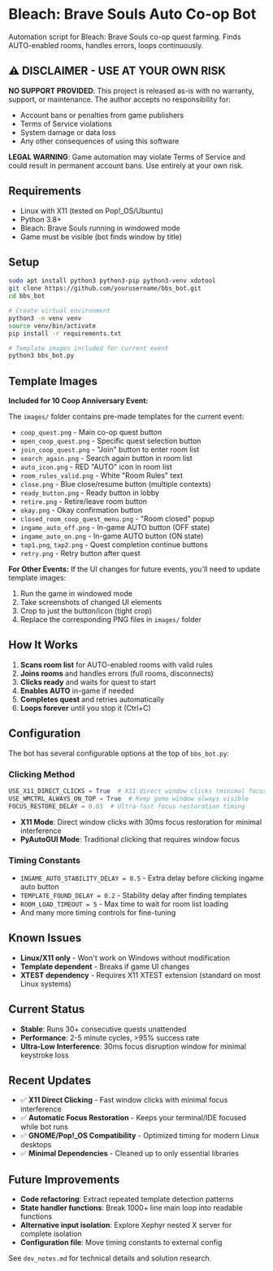 # Bleach: Brave Souls Auto Co-op Bot

Automation script for Bleach: Brave Souls co-op quest farming. Finds AUTO-enabled rooms, handles errors, loops continuously.

## ⚠️ DISCLAIMER - USE AT YOUR OWN RISK

**NO SUPPORT PROVIDED**: This project is released as-is with no warranty, support, or maintenance. The author accepts no responsibility for:
- Account bans or penalties from game publishers
- Terms of Service violations 
- System damage or data loss
- Any other consequences of using this software

**LEGAL WARNING**: Game automation may violate Terms of Service and could result in permanent account bans. Use entirely at your own risk.

## Requirements

- Linux with X11 (tested on Pop!_OS/Ubuntu)
- Python 3.8+
- Bleach: Brave Souls running in windowed mode
- Game must be visible (bot finds window by title)

## Setup

```bash
sudo apt install python3 python3-pip python3-venv xdotool
git clone https://github.com/yourusername/bbs_bot.git
cd bbs_bot

# Create virtual environment
python3 -m venv venv
source venv/bin/activate
pip install -r requirements.txt

# Template images included for current event
python3 bbs_bot.py
```

## Template Images

**Included for 10 Coop Anniversary Event:**

The `images/` folder contains pre-made templates for the current event:
- `coop_quest.png` - Main co-op quest button
- `open_coop_quest.png` - Specific quest selection button  
- `join_coop_quest.png` - "Join" button to enter room list
- `search_again.png` - Search again button in room list
- `auto_icon.png` - RED "AUTO" icon in room list
- `room_rules_valid.png` - White "Room Rules" text
- `close.png` - Blue close/resume button (multiple contexts)
- `ready_button.png` - Ready button in lobby
- `retire.png` - Retire/leave room button
- `okay.png` - Okay confirmation button
- `closed_room_coop_quest_menu.png` - "Room closed" popup
- `ingame_auto_off.png` - In-game AUTO button (OFF state)
- `ingame_auto_on.png` - In-game AUTO button (ON state)  
- `tap1.png`, `tap2.png` - Quest completion continue buttons
- `retry.png` - Retry button after quest

**For Other Events:**
If the UI changes for future events, you'll need to update template images:
1. Run the game in windowed mode
2. Take screenshots of changed UI elements
3. Crop to just the button/icon (tight crop)  
4. Replace the corresponding PNG files in `images/` folder

## How It Works

1. **Scans room list** for AUTO-enabled rooms with valid rules
2. **Joins rooms** and handles errors (full rooms, disconnects)
3. **Clicks ready** and waits for quest to start
4. **Enables AUTO** in-game if needed
5. **Completes quest** and retries automatically
6. **Loops forever** until you stop it (Ctrl+C)

## Configuration

The bot has several configurable options at the top of `bbs_bot.py`:

### Clicking Method
```python
USE_X11_DIRECT_CLICKS = True  # X11 direct window clicks (minimal focus stealing)
USE_WMCTRL_ALWAYS_ON_TOP = True  # Keep game window always visible
FOCUS_RESTORE_DELAY = 0.03  # Ultra-fast focus restoration timing
```
- **X11 Mode**: Direct window clicks with 30ms focus restoration for minimal interference
- **PyAutoGUI Mode**: Traditional clicking that requires window focus

### Timing Constants
- `INGAME_AUTO_STABILITY_DELAY = 0.5` - Extra delay before clicking ingame auto button
- `TEMPLATE_FOUND_DELAY = 0.2` - Stability delay after finding templates
- `ROOM_LOAD_TIMEOUT = 5` - Max time to wait for room list loading
- And many more timing controls for fine-tuning

## Known Issues

- **Linux/X11 only** - Won't work on Windows without modification  
- **Template dependent** - Breaks if game UI changes
- **XTEST dependency** - Requires X11 XTEST extension (standard on most Linux systems)

## Current Status

- **Stable**: Runs 30+ consecutive quests unattended  
- **Performance**: 2-5 minute cycles, >95% success rate
- **Ultra-Low Interference**: 30ms focus disruption window for minimal keystroke loss

## Recent Updates

- ✅ **X11 Direct Clicking** - Fast window clicks with minimal focus interference
- ✅ **Automatic Focus Restoration** - Keeps your terminal/IDE focused while bot runs
- ✅ **GNOME/Pop!_OS Compatibility** - Optimized timing for modern Linux desktops
- ✅ **Minimal Dependencies** - Cleaned up to only essential libraries

## Future Improvements

- **Code refactoring**: Extract repeated template detection patterns
- **State handler functions**: Break 1000+ line main loop into readable functions  
- **Alternative input isolation**: Explore Xephyr nested X server for complete isolation
- **Configuration file**: Move timing constants to external config

See `dev_notes.md` for technical details and solution research.